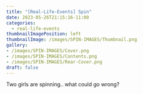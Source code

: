 ```yaml
---
title: "[Real-Life-Events] Spin"
date: 2023-05-26T21:15:16-11:00
categories:
  - real-life-events
thumbnailImagePosition: left
thumbnailImage: /images/SPIN-IMAGES/Thumbnail.png
gallery: 
- /images/SPIN-IMAGES/Cover.png
- /images/SPIN-IMAGES/Contents.png
- /images/SPIN-IMAGES/Rear-Cover.png
draft: false
---
```

Two girls are spinning.. what could go wrong?